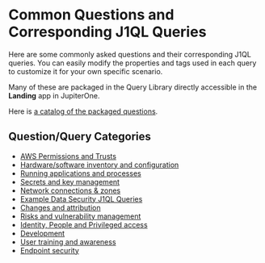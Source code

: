 # Common Questions and Corresponding J1QL Queries

Here are some commonly asked questions and their corresponding J1QL queries. You can easily modify the properties and tags used in each query to customize it for your own specific scenario.

Many of these are packaged in the Query Library directly accessible in the **Landing** app in JupiterOne.

Here is [a catalog of the packaged questions](./catalog.md).

## Question/Query Categories

- [AWS Permissions and Trusts](../APIs_and-Integrations/aws/common-qq-aws-permissions.md)
- [Hardware/software inventory and configuration](./common-qq-inventory-config.md)
- [Running applications and processes](../Security-Operations/common-qq-apps-processes.md)
- [Secrets and key management](../Security-Operations/common-qq-key-mgmt.md)
- [Network connections & zones](../Security-Operations/common-qq-network.md)
- [Example Data Security J1QL Queries](../J1-Query-Language/common-qq-data.md)
- [Changes and attribution](../Security-Operations/common-qq-changes.md)
- [Risks and vulnerability management](../Security-Operations/common-qq-risks.md)
- [Identity, People and Privileged access](../Getting-Started_and-Admin/common-qq-idp.md)
- [Development](../Security-Operations/common-qq-dev.md)
- [User training and awareness](../Getting-Started_and-Admin/common-qq-training.md)
- [Endpoint security](../Security-Operations/common-qq-endpoint.md)


